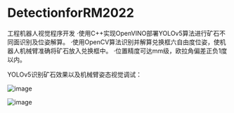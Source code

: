 # DetectionforRM2022
工程机器人视觉程序开发
·使用C++实现OpenVINO部署YOLOv5算法进行矿石不同面识别及位姿解算。
·使用OpenCV算法识别并解算兑换框六自由度位姿，使机器人机械臂准确将矿石放入兑换框中。
·位置精度可达mm级，欧拉角偏差正负1度以内。

YOLOv5识别矿石效果以及机械臂姿态视觉调试：

![image](https://github.com/shelly-iris/DetectionforRM2022/assets/75011654/f65e56b8-fa36-47b1-bf1e-e4aec5ec29dd)

![image](https://github.com/shelly-iris/DetectionforRM2022/assets/75011654/42ff3ee2-1def-460c-8aec-7af8a3755db3)
